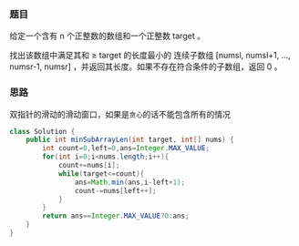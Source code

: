 ### 题目

给定一个含有 n 个正整数的数组和一个正整数 target 。

找出该数组中满足其和 ≥ target 的长度最小的 连续子数组 [numsl, numsl+1, ..., numsr-1, numsr] ，并返回其长度。如果不存在符合条件的子数组，返回 0 。

###  思路

双指针的滑动的滑动窗口，如果是`贪心`的话不能包含所有的情况

```java
class Solution {
    public int minSubArrayLen(int target, int[] nums) {
        int count=0,left=0,ans=Integer.MAX_VALUE;
        for(int i=0;i<nums.length;i++){
            count+=nums[i];
            while(target<=count){
                ans=Math.min(ans,i-left+1);
                count-=nums[left++];
            }
        }
        return ans==Integer.MAX_VALUE?0:ans;
    }
}
```

